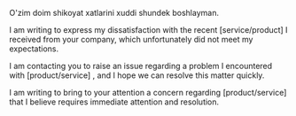 O'zim doim shikoyat xatlarini xuddi shundek boshlayman.

I am writing to express my dissatisfaction with the recent [service/product] I received from your company, which unfortunately did not meet my expectations.

I am contacting you to raise an issue regarding a problem I encountered with 
[product/service]
, and I hope we can resolve this matter quickly.

I am writing to bring to your attention a concern regarding 
[product/service]
 that I believe requires immediate attention and resolution.

